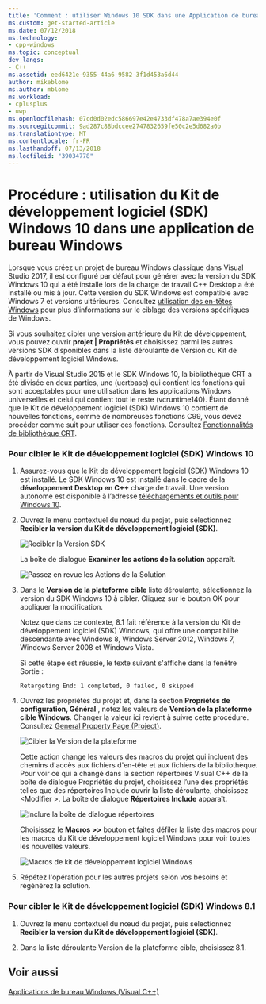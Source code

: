 ```yaml
---
title: 'Comment : utiliser Windows 10 SDK dans une Application de bureau Windows | Microsoft Docs'
ms.custom: get-started-article
ms.date: 07/12/2018
ms.technology:
- cpp-windows
ms.topic: conceptual
dev_langs:
- C++
ms.assetid: eed6421e-9355-44a6-9582-3f1d453a6d44
author: mikeblome
ms.author: mblome
ms.workload:
- cplusplus
- uwp
ms.openlocfilehash: 07cd0d02edc586697e42e4733df478a7ae394e0f
ms.sourcegitcommit: 9ad287c88bdccee2747832659fe50c2e5d682a0b
ms.translationtype: MT
ms.contentlocale: fr-FR
ms.lasthandoff: 07/13/2018
ms.locfileid: "39034778"
---
```

# <a name="how-to-use-the-windows-10-sdk-in-a-windows-desktop-application"></a>Procédure : utilisation du Kit de développement logiciel (SDK) Windows 10 dans une application de bureau Windows
Lorsque vous créez un projet de bureau Windows classique dans Visual Studio 2017, il est configuré par défaut pour générer avec la version du SDK Windows 10 qui a été installé lors de la charge de travail C++ Desktop a été installé ou mis à jour. Cette version du SDK Windows est compatible avec Windows 7 et versions ultérieures. Consultez [utilisation des en-têtes Windows](/windows/desktop/WinProg/using-the-windows-headers) pour plus d’informations sur le ciblage des versions spécifiques de Windows.

Si vous souhaitez cibler une version antérieure du Kit de développement, vous pouvez ouvrir **projet | Propriétés** et choisissez parmi les autres versions SDK disponibles dans la liste déroulante de Version du Kit de développement logiciel Windows.
  
 À partir de Visual Studio 2015 et le SDK Windows 10, la bibliothèque CRT a été divisée en deux parties, une (ucrtbase) qui contient les fonctions qui sont acceptables pour une utilisation dans les applications Windows universelles et celui qui contient tout le reste (vcruntime140). Étant donné que le Kit de développement logiciel (SDK) Windows 10 contient de nouvelles fonctions, comme de nombreuses fonctions C99, vous devez procéder comme suit pour utiliser ces fonctions. Consultez [Fonctionnalités de bibliothèque CRT](../c-runtime-library/crt-library-features.md).  
  
### <a name="to-target-the-windows-10-sdk"></a>Pour cibler le Kit de développement logiciel (SDK) Windows 10  
  
1.  Assurez-vous que le Kit de développement logiciel (SDK) Windows 10 est installé. Le SDK Windows 10 est installé dans le cadre de la **développement Desktop en C++** charge de travail. Une version autonome est disponible à l’adresse [téléchargements et outils pour Windows 10](https://developer.microsoft.com/windows/downloads).

  
2.  Ouvrez le menu contextuel du nœud du projet, puis sélectionnez **Recibler la version du Kit de développement logiciel (SDK)**.  
  
     ![Recibler la Version SDK](../windows/media/retargetingwindowssdk1.PNG "RetargetingWindowsSDK1")  
  
     La boîte de dialogue **Examiner les actions de la solution** apparaît.  
  
     ![Passez en revue les Actions de la Solution](../windows/media/retargetingwindowssdk2.PNG "RetargetingWindowsSDK2")  
  
3.  Dans le **Version de la plateforme cible** liste déroulante, sélectionnez la version du SDK Windows 10 à cibler. Cliquez sur le bouton OK pour appliquer la modification.  
  
     Notez que dans ce contexte, 8.1 fait référence à la version du Kit de développement logiciel (SDK) Windows, qui offre une compatibilité descendante avec Windows 8, Windows Server 2012, Windows 7, Windows Server 2008 et Windows Vista.  
  
     Si cette étape est réussie, le texte suivant s'affiche dans la fenêtre Sortie :  
  
     `Retargeting End: 1 completed, 0 failed, 0 skipped`  
  
4.  Ouvrez les propriétés du projet et, dans la section **Propriétés de configuration, Général** , notez les valeurs de **Version de la plateforme cible Windows**. Changer la valeur ici revient à suivre cette procédure. Consultez [General Property Page (Project)](../ide/general-property-page-project.md).  
  
     ![Cibler la Version de la plateforme](../windows/media/retargetingwindowssdk3.PNG "RetargetingWindowsSDK3")  
  
     Cette action change les valeurs des macros du projet qui incluent des chemins d'accès aux fichiers d'en-tête et aux fichiers de la bibliothèque. Pour voir ce qui a changé dans la section répertoires Visual C++ de la boîte de dialogue Propriétés du projet, choisissez l’une des propriétés telles que des répertoires Include ouvrir la liste déroulante, choisissez \<Modifier >. La boîte de dialogue **Répertoires Include** apparaît.  
  
     ![Inclure la boîte de dialogue répertoires](../windows/media/retargetingwindowssdk4.PNG "RetargetingWindowsSDK4")  
  
     Choisissez le **Macros >>** bouton et faites défiler la liste des macros pour les macros du Kit de développement logiciel Windows pour voir toutes les nouvelles valeurs.  
  
     ![Macros de kit de développement logiciel Windows](../windows/media/retargetingwindowssdk5.PNG "RetargetingWindowsSDK5")  
  
5.  Répétez l'opération pour les autres projets selon vos besoins et régénérez la solution.  
  
### <a name="to-target-the-windows-81-sdk"></a>Pour cibler le Kit de développement logiciel (SDK) Windows 8.1  
  
1.  Ouvrez le menu contextuel du nœud du projet, puis sélectionnez **Recibler la version du Kit de développement logiciel (SDK)**.  
  
2.  Dans la liste déroulante Version de la plateforme cible, choisissez 8.1.  
  
## <a name="see-also"></a>Voir aussi  
 [Applications de bureau Windows (Visual C++)](../windows/how-to-use-the-windows-10-sdk-in-a-windows-desktop-application.md)
